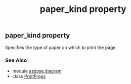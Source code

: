 ﻿---
title: paper_kind property
second_title: Aspose.Diagram for Python via .NET API References
description: 
type: docs
weight: 120
url: /python-net/aspose.diagram/printprops/paper_kind/
is_root: false
---

## paper_kind property


Specifies the type of paper on which to print the page.

### See Also
* module [aspose.diagram](../../)
* class [PrintProps](/diagram/python-net/aspose.diagram/printprops)
